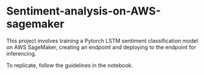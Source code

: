 # Sentiment-analysis-on-AWS-sagemaker
This project involves training a Pytorch LSTM sentiment classification model on AWS SageMaker, creating an endpoint and deploying to the endpoint for inferencing.

To replicate, follow the guidelines in the notebook.
